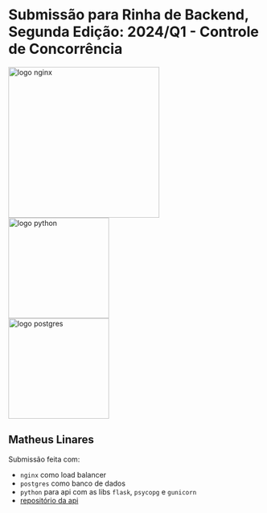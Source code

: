 # Submissão para Rinha de Backend, Segunda Edição: 2024/Q1 - Controle de Concorrência

<img src="https://upload.wikimedia.org/wikipedia/commons/c/c5/Nginx_logo.svg" alt="logo nginx" width="300" height="auto">
<br>
<img src="https://www.python.org/static/community_logos/python-powered-h.svg" alt="logo python" width="200" height="auto">
<br>
<img src="https://upload.wikimedia.org/wikipedia/commons/2/29/Postgresql_elephant.svg" alt="logo postgres" width="200" height="auto">

## Matheus Linares
Submissão feita com:
- `nginx` como load balancer
- `postgres` como banco de dados
- `python` para api com as libs `flask`, `psycopg` e `gunicorn`
- [repositório da api](https://github.com/m-lnrs/rinha-2024-qrt-1)
